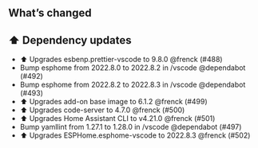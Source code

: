 ## What’s changed

## ⬆️ Dependency updates

- ⬆️ Upgrades esbenp.prettier-vscode to 9.8.0 @frenck (#488)
- Bump esphome from 2022.8.0 to 2022.8.2 in /vscode @dependabot (#492)
- Bump esphome from 2022.8.2 to 2022.8.3 in /vscode @dependabot (#493)
- ⬆️ Upgrades add-on base image to 6.1.2 @frenck (#499)
- ⬆️ Upgrades code-server to 4.7.0 @frenck (#500)
- ⬆️ Upgrades Home Assistant CLI to v4.21.0 @frenck (#501)
- Bump yamllint from 1.27.1 to 1.28.0 in /vscode @dependabot (#497)
- ⬆️ Upgrades ESPHome.esphome-vscode to 2022.8.3 @frenck (#502)
